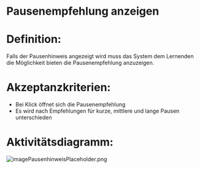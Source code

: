 # Pausenempfehlung anzeigen 


# Definition:

Falls der Pausenhinweis angezeigt wird muss das System dem Lernenden die Möglichkeit bieten die Pausenempfehlung anzuzeigen.

# Akzeptanzkriterien:

- Bei Klick öffnet sich die Pausenempfehlung
- Es wird nach Empfehlungen für kurze, mittlere und lange Pausen unterschieden

# Aktivitätsdiagramm:
![imagePausenhinweisPlaceholder.png](imagePausenhinweisPlaceholder.png)

